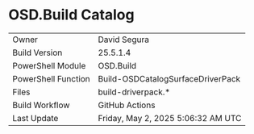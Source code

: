 ﻿# OSD.Build Catalog

| | |
|-|-|
| Owner | David Segura |
| Build Version | 25.5.1.4 |
| PowerShell Module | OSD.Build |
| PowerShell Function | Build-OSDCatalogSurfaceDriverPack |
| Files | build-driverpack.* |
| Build Workflow | GitHub Actions |
| Last Update | Friday, May 2, 2025 5:06:32 AM UTC |
